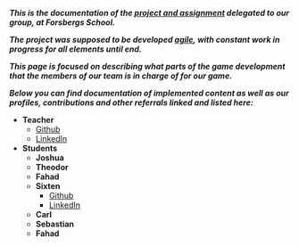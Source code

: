 ***This is the documentation of the [project and assignment](https://github.com/SirBucketT/GameProject1/) delegated to our group, at Forsbergs School.***

***The project was supposed to be developed [agile](https://agilemanifesto.org/), with constant work in progress for all elements until end.***

***This page is focused on describing what parts of the game development that the members of our team is in charge of for our game.***

***Below you can find documentation of implemented content as well as our profiles, contributions and other referrals linked and listed here:***

* **Teacher**
    * [Github](https://www.linkedin.com/in/tingzhb/)
    * [LinkedIn](https://github.com/tingzhb)
* **Students**
    * **Joshua**
    * **Theodor**
    * **Fahad** 
    * **Sixten** 
        * [Github](https://www.github.com/)
        * [LinkedIn](https://www.linkedin.com/in/sibjor/)
    * **Carl**
    * **Sebastian**
    * **Fahad**
